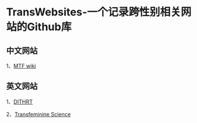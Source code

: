 # TransWebsites-一个记录跨性别相关网站的Github库

## 中文网站

1、[MTF wiki](mtf.wiki)

## 英文网站

1、[DITHRT](https://diyhrt.wiki/index)

2、[Transfeminine Science](https://transfemscience.org/)
